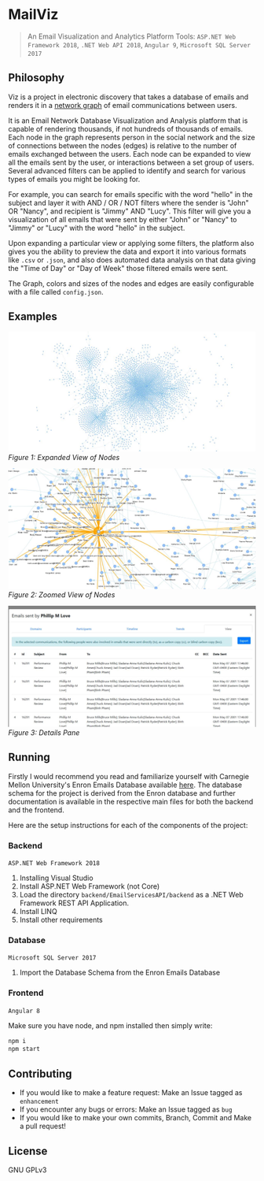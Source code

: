 # MailViz
> An Email Visualization and Analytics Platform
Tools: `ASP.NET Web Framework 2018`, `.NET Web API 2018`, `Angular 9`, `Microsoft SQL Server 2017`

## Philosophy

Viz is a project in electronic discovery that takes a database of emails and renders it in a [network graph](https://brilliant.org/wiki/social-networks/#:~:text=A%20social%20network%20graph%20is,be%20either%20undirected%20or%20directed.) of email communications between users. 

It is an Email Network Database Visualization and Analysis platform that is capable of rendering thousands, if not hundreds of thousands of emails. Each node in the graph represents person in the social network and the size of connections between the nodes (edges) is relative to the number of emails exchanged between the users. Each node can be expanded to view all the emails sent by the user, or interactions between a set group of users. Several advanced filters can be applied to identify and search for various types of emails you might be looking for.

For example, you can search for emails specific with the word "hello" in the subject and layer it with AND / OR / NOT filters where the sender is "John" OR "Nancy", and recipient is "Jimmy" AND "Lucy". This filter will give you a visualization of all emails that were sent by either "John" or "Nancy" to "Jimmy" or "Lucy" with the word "hello" in the subject.

Upon expanding a particular view or applying some filters, the platform also gives you the ability to preview the data and export it into various formats like `.csv` or `.json`, and also does automated data analysis on that data giving the "Time of Day" or "Day of Week" those filtered emails were sent. 

The Graph, colors and sizes of the nodes and edges are easily configurable with a file called `config.json`.

## Examples

![Figure 1: Expanded View of Nodes](images/expanded.jpg)
*Figure 1: Expanded View of Nodes*

![Figure 2: Zoomed View of Nodes](images/zoomed.jpg)
*Figure 2: Zoomed View of Nodes*

![Figure 3: Details Pane](images/details.jpg)
*Figure 3: Details Pane*

## Running

Firstly I would recommend you read and familiarize yourself with Carnegie Mellon University's Enron Emails Database available [here](https://www.cs.cmu.edu/~./enron/). The database schema for the project is derived from the Enron database and further documentation is available in the respective main files for both the backend and the frontend. 

Here are the setup instructions for each of the components of the project:

### Backend 
`ASP.NET Web Framework 2018`

1. Installing Visual Studio
2. Install ASP.NET Web Framework (not Core)
3. Load the directory `backend/EmailServicesAPI/backend` as a .NET Web Framework REST API Application. 
4. Install LINQ
5. Install other requirements

### Database
`Microsoft SQL Server 2017`

1. Import the Database Schema from the Enron Emails Database

### Frontend
`Angular 8`

Make sure you have node, and npm installed then simply write:

```bash
npm i 
npm start 
```

## Contributing

* If you would like to make a feature request: Make an Issue tagged as `enhancement`
* If you encounter any bugs or errors: Make an Issue tagged as `bug`
* If you would like to make your own commits, Branch, Commit and Make a pull request! 

## License 

GNU GPLv3 
